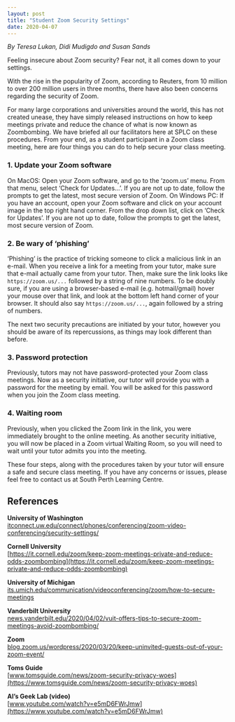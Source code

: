 ```yaml
---
layout: post
title: "Student Zoom Security Settings"
date: 2020-04-07
---
```

*By Teresa Lukan, Didi Mudigdo and Susan Sands*

Feeling insecure about Zoom security? Fear not, it all comes down to your settings. 

With the rise in the popularity of Zoom, according to Reuters, from 10 million to over 200 million users in three months, there have also been concerns regarding the security of Zoom.

For many large corporations and universities around the world, this has not created unease, they have simply released instructions on how to keep meetings private and reduce the chance of what is now known as Zoombombing. We have briefed all our facilitators here at SPLC on these procedures. From your end, as a student participant in a Zoom class meeting, here are four things you can do to help secure your class meeting.

### 1. Update your Zoom software
On MacOS: Open your Zoom software, and go to the ‘zoom.us’ menu. From that menu, select ‘Check for Updates…’. If you are not up to date, follow the prompts to get the latest, most secure version of Zoom.
On Windows PC: If you have an account, open your Zoom software and click on your account image in the top right hand corner.  From the drop down list, click on ‘Check for Updates’.  If you are not up to date, follow the prompts to get the latest, most secure version of Zoom.

### 2. Be wary of ‘phishing’
‘Phishing’ is the practice of tricking someone to click a malicious link in an e-mail. When you receive a link for a meeting from your tutor, make sure that e-mail actually came from your tutor. Then, make sure the link looks like `https://zoom.us/...` followed by a string of nine numbers. To be doubly sure, if you are using a browser-based e-mail (e.g. hotmail/gmail) hover your mouse over that link, and look at the bottom left hand corner of your browser. It should also say `https://zoom.us/...`, again followed by a string of numbers.

The next two security precautions are initiated by your tutor, however you should be aware of its repercussions, as things may look different than before.

### 3. Password protection
Previously, tutors may not have password-protected your Zoom class meetings. Now as a security initiative, our tutor will provide you with a password for the meeting by email. You will be asked for this password when you join the Zoom class meeting.

### 4. Waiting room
Previously, when you clicked the Zoom link in the link, you were immediately brought to the online meeting. As another security initiative, you will now be placed in a Zoom virtual Waiting Room, so you will need to wait until your tutor admits you into the meeting.

These four steps, along with the procedures taken by your tutor will ensure a safe and secure class meeting. If you have any concerns or issues, please feel free to contact us at South Perth Learning Centre.

## References

**University of Washington**  
[itconnect.uw.edu/connect/phones/conferencing/zoom-video-conferencing/security-settings/](https://itconnect.uw.edu/connect/phones/conferencing/zoom-video-conferencing/security-settings/)

**Cornell University**  
[https://it.cornell.edu/zoom/keep-zoom-meetings-private-and-reduce-odds-zoombombing](https://it.cornell.edu/zoom/keep-zoom-meetings-private-and-reduce-odds-zoombombing)

**University of Michigan**  
[its.umich.edu/communication/videoconferencing/zoom/how-to-secure-meetings](https://its.umich.edu/communication/videoconferencing/zoom/how-to-secure-meetings)

**Vanderbilt University**  
[news.vanderbilt.edu/2020/04/02/vuit-offers-tips-to-secure-zoom-meetings-avoid-zoombombing/](https://news.vanderbilt.edu/2020/04/02/vuit-offers-tips-to-secure-zoom-meetings-avoid-zoombombing/)

**Zoom**  
[blog.zoom.us/wordpress/2020/03/20/keep-uninvited-guests-out-of-your-zoom-event/](https://blog.zoom.us/wordpress/2020/03/20/keep-uninvited-guests-out-of-your-zoom-event/)

**Toms Guide**  
[www.tomsguide.com/news/zoom-security-privacy-woes](https://www.tomsguide.com/news/zoom-security-privacy-woes)

**Al’s Geek Lab (video)**  
[www.youtube.com/watch?v=e5mD6FWrJmw](https://www.youtube.com/watch?v=e5mD6FWrJmw)
